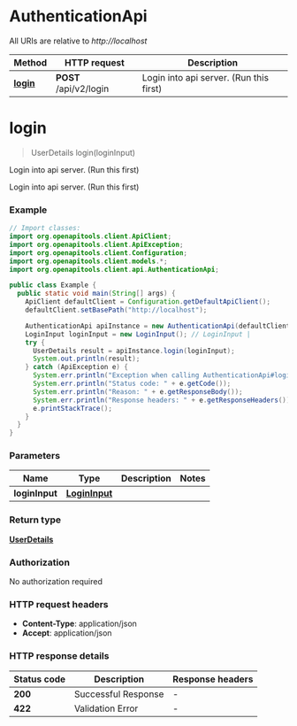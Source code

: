 # AuthenticationApi

All URIs are relative to *http://localhost*

| Method | HTTP request | Description |
|------------- | ------------- | -------------|
| [**login**](AuthenticationApi.md#login) | **POST** /api/v2/login | Login into api server. (Run this first) |


<a id="login"></a>
# **login**
> UserDetails login(loginInput)

Login into api server. (Run this first)

Login into api server. (Run this first)

### Example
```java
// Import classes:
import org.openapitools.client.ApiClient;
import org.openapitools.client.ApiException;
import org.openapitools.client.Configuration;
import org.openapitools.client.models.*;
import org.openapitools.client.api.AuthenticationApi;

public class Example {
  public static void main(String[] args) {
    ApiClient defaultClient = Configuration.getDefaultApiClient();
    defaultClient.setBasePath("http://localhost");

    AuthenticationApi apiInstance = new AuthenticationApi(defaultClient);
    LoginInput loginInput = new LoginInput(); // LoginInput | 
    try {
      UserDetails result = apiInstance.login(loginInput);
      System.out.println(result);
    } catch (ApiException e) {
      System.err.println("Exception when calling AuthenticationApi#login");
      System.err.println("Status code: " + e.getCode());
      System.err.println("Reason: " + e.getResponseBody());
      System.err.println("Response headers: " + e.getResponseHeaders());
      e.printStackTrace();
    }
  }
}
```

### Parameters

| Name | Type | Description  | Notes |
|------------- | ------------- | ------------- | -------------|
| **loginInput** | [**LoginInput**](LoginInput.md)|  | |

### Return type

[**UserDetails**](UserDetails.md)

### Authorization

No authorization required

### HTTP request headers

 - **Content-Type**: application/json
 - **Accept**: application/json

### HTTP response details
| Status code | Description | Response headers |
|-------------|-------------|------------------|
| **200** | Successful Response |  -  |
| **422** | Validation Error |  -  |

